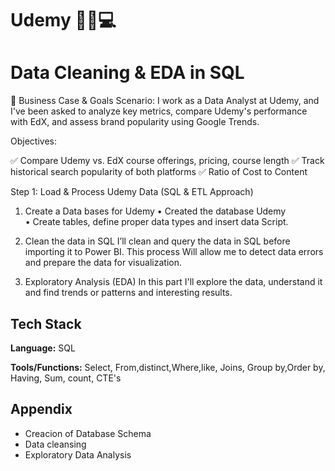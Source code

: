 
# Udemy 👨‍💻💻 
# Data Cleaning & EDA in SQL


🔹 Business Case & Goals
Scenario:
I work as a Data Analyst at Udemy, and I've been asked to analyze key metrics, compare Udemy's performance with EdX, and assess brand popularity using Google Trends.

Objectives:

✅ Compare Udemy vs. EdX course offerings, pricing, course length 
✅ Track historical search popularity of both platforms
✅ Ratio of Cost to Content

Step 1: Load & Process Udemy Data (SQL & ETL Approach)

1.	Create a Data bases for Udemy 
•	Created  the database Udemy  
•	Create tables, define proper data types and insert data Script.

3.	Clean  the data in SQL 
I’ll clean and query the data in SQL before importing it to Power BI. This process Will allow me to detect data errors and prepare the data for visualization.

4.	Exploratory Analysis (EDA)
 In this part I'll explore the data, understand it and find trends or patterns and interesting results.

## Tech Stack

**Language:** SQL

**Tools/Functions:** Select, From,distinct,Where,like, Joins, Group by,Order by, Having, Sum, count, CTE's

## Appendix

* Creacion of Database Schema
*  Data cleansing
*  Exploratory Data Analysis 
